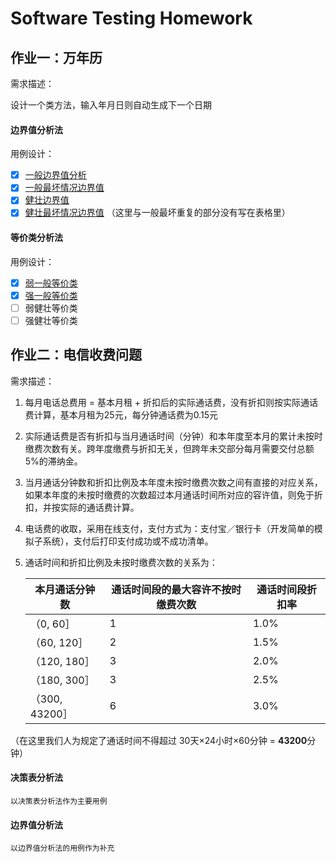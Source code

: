 # Software Testing Homework

## 作业一：万年历

需求描述：

设计一个类方法，输入年月日则自动生成下一个日期

#### 边界值分析法

用例设计：

- [x] [一般边界值分析](https://github.com/MandyXue/Software-Testing/blob/master/TestCases/BoundaryValueAnalysis1.csv)
- [x] [一般最坏情况边界值](https://github.com/MandyXue/Software-Testing/blob/master/TestCases/BoundaryValueAnalysis2.csv)
- [x] [健壮边界值](https://github.com/MandyXue/Software-Testing/blob/master/TestCases/BoundaryValueAnalysis3.csv)
- [x] [健壮最坏情况边界值](https://github.com/MandyXue/Software-Testing/blob/master/TestCases/BoundaryValueAnalysis4.csv) （这里与一般最坏重复的部分没有写在表格里）

#### 等价类分析法

用例设计：

- [x] [弱一般等价类](https://github.com/MandyXue/Software-Testing/blob/master/TestCases/EquivalenceClass1.csv)
- [x] [强一般等价类](https://github.com/MandyXue/Software-Testing/blob/master/TestCases/EquivalenceClass2.csv)
- [ ] 弱健壮等价类
- [ ] 强健壮等价类

## 作业二：电信收费问题

需求描述：

1. 每月电话总费用 = 基本月租 + 折扣后的实际通话费，没有折扣则按实际通话费计算，基本月租为25元，每分钟通话费为0.15元

2. 实际通话费是否有折扣与当月通话时间（分钟）和本年度至本月的累计未按时缴费次数有关。跨年度缴费与折扣无关，但跨年未交部分每月需要交付总额5%的滞纳金。

3. 当月通话分钟数和折扣比例及本年度未按时缴费次数之间有直接的对应关系，如果本年度的未按时缴费的次数超过本月通话时间所对应的容许值，则免于折扣，并按实际的通话费计算。

4. 电话费的收取，采用在线支付，支付方式为：支付宝／银行卡（开发简单的模拟子系统），支付后打印支付成功或不成功清单。

5. 通话时间和折扣比例及未按时缴费次数的关系为：

	|本月通话分钟数|通话时间段的最大容许不按时缴费次数|通话时间段折扣率|
	|---|---|---|
	|（0, 60］|1|1.0%|
	|（60, 120］|2|1.5%|
	|（120, 180］|3|2.0%|
	|（180, 300］|3|2.5%|
	|（300, 43200］|6|3.0%|

（在这里我们人为规定了通话时间不得超过 30天&#215;24小时&#215;60分钟 = **43200**分钟）

#### 决策表分析法
	
	以决策表分析法作为主要用例

#### 边界值分析法

	以边界值分析法的用例作为补充

